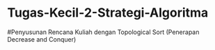 # Tugas-Kecil-2-Strategi-Algoritma

#Penyusunan Rencana Kuliah dengan Topological Sort
(Penerapan Decrease and Conquer)

